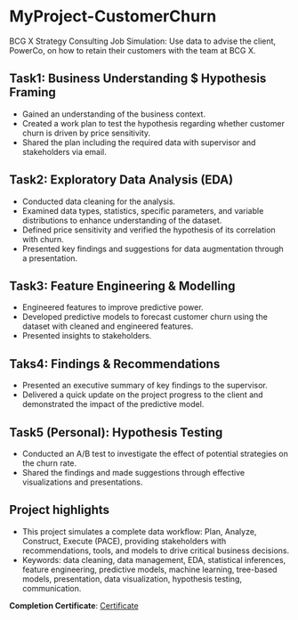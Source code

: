 # MyProject-CustomerChurn
BCG X Strategy Consulting Job Simulation: Use data to advise the client, PowerCo, on how to retain their customers with the team at BCG X.


## Task1: Business Understanding $ Hypothesis Framing
- Gained an understanding of the business context.
- Created a work plan to test the hypothesis regarding whether customer churn is driven by price sensitivity.
- Shared the plan including the required data with supervisor and stakeholders via email.

## Task2: Exploratory Data Analysis (EDA)
- Conducted data cleaning for the analysis.
- Examined data types, statistics, specific parameters, and variable distributions to enhance understanding of the dataset.
- Defined price sensitivity and verified the hypothesis of its correlation with churn.
- Presented key findings and suggestions for data augmentation through a presentation.

## Task3: Feature Engineering & Modelling
- Engineered features to improve predictive power.
- Developed predictive models to forecast customer churn using the dataset with cleaned and engineered features.
- Presented insights to stakeholders.

## Taks4: Findings & Recommendations
- Presented an executive summary of key findings to the supervisor.
- Delivered a quick update on the project progress to the client and demonstrated the impact of the predictive model.

## Task5 (Personal): Hypothesis Testing
- Conducted an A/B test to investigate the effect of potential strategies on the churn rate.
- Shared the findings and made suggestions through effective visualizations and presentations.

## Project highlights
- This project simulates a complete data workflow: Plan, Analyze, Construct, Execute (PACE), providing stakeholders with recommendations, tools, and models to drive critical business decisions.
- Keywords: data cleaning, data management, EDA, statistical inferences, feature engineering, predictive models, machine learning, tree-based models, presentation, data visualization, hypothesis testing, communication.

**Completion Certificate**: [Certificate](https://forage-uploads-prod.s3.amazonaws.com/completion-certificates/BCG%20/Tcz8gTtprzAS4xSoK_BCG_2oE8tiMYY4fLgJLRd_1698129992953_completion_certificate.pdf)




